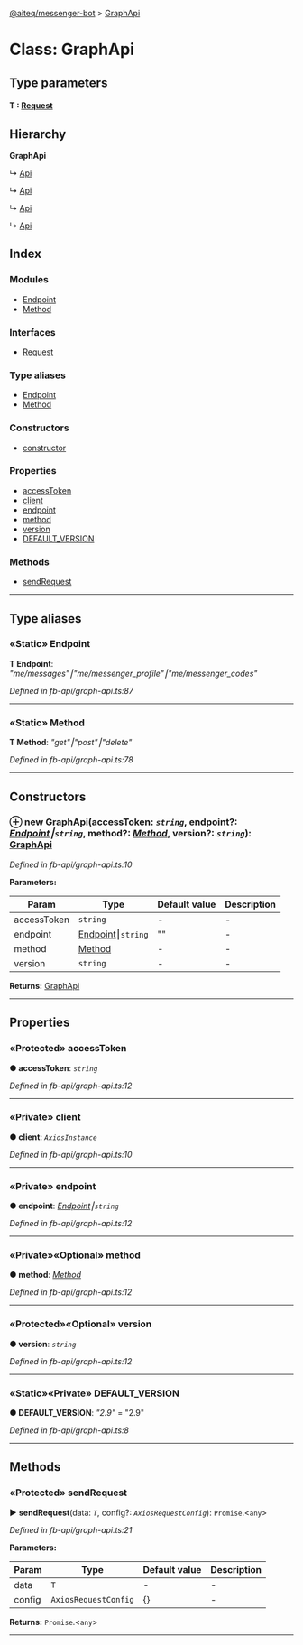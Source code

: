 [@aiteq/messenger-bot](../README.md) > [GraphApi](../classes/graphapi.md)



# Class: GraphApi

## Type parameters
#### T :  [Request](../interfaces/graphapi.request.md)
## Hierarchy

**GraphApi**

↳  [Api](send.api.md)




↳  [Api](userprofile.api.md)




↳  [Api](messengerprofile.api.md)




↳  [Api](messengercodes.api.md)








## Index

### Modules

* [Endpoint](../modules/graphapi.endpoint.md)
* [Method](../modules/graphapi.method.md)


### Interfaces

* [Request](../interfaces/graphapi.request.md)


### Type aliases

* [Endpoint](graphapi.md#endpoint-1)
* [Method](graphapi.md#method-1)


### Constructors

* [constructor](graphapi.md#constructor)


### Properties

* [accessToken](graphapi.md#accesstoken)
* [client](graphapi.md#client)
* [endpoint](graphapi.md#endpoint-2)
* [method](graphapi.md#method-2)
* [version](graphapi.md#version)
* [DEFAULT_VERSION](graphapi.md#default_version)


### Methods

* [sendRequest](graphapi.md#sendrequest)



---
## Type aliases
<a id="endpoint-1"></a>

### «Static» Endpoint

**Τ Endpoint**:  *"me/messages"⎮"me/messenger_profile"⎮"me/messenger_codes"* 

*Defined in fb-api/graph-api.ts:87*





___

<a id="method-1"></a>

### «Static» Method

**Τ Method**:  *"get"⎮"post"⎮"delete"* 

*Defined in fb-api/graph-api.ts:78*





___


## Constructors
<a id="constructor"></a>


### ⊕ **new GraphApi**(accessToken: *`string`*, endpoint?: *[Endpoint](../modules/graphapi.endpoint.md)⎮`string`*, method?: *[Method](../modules/graphapi.method.md)*, version?: *`string`*): [GraphApi](graphapi.md)



*Defined in fb-api/graph-api.ts:10*



**Parameters:**

| Param | Type | Default value | Description |
| ------ | ------ | ------ | ------ |
| accessToken | `string`  | - |   - |
| endpoint | [Endpoint](../modules/graphapi.endpoint.md)⎮`string`  | &quot;&quot; |   - |
| method | [Method](../modules/graphapi.method.md)  | - |   - |
| version | `string`  | - |   - |





**Returns:** [GraphApi](graphapi.md)

---


## Properties
<a id="accesstoken"></a>

### «Protected» accessToken

**●  accessToken**:  *`string`* 

*Defined in fb-api/graph-api.ts:12*





___

<a id="client"></a>

### «Private» client

**●  client**:  *`AxiosInstance`* 

*Defined in fb-api/graph-api.ts:10*





___

<a id="endpoint-2"></a>

### «Private» endpoint

**●  endpoint**:  *[Endpoint](../modules/graphapi.endpoint.md)⎮`string`* 

*Defined in fb-api/graph-api.ts:12*





___

<a id="method-2"></a>

### «Private»«Optional» method

**●  method**:  *[Method](../modules/graphapi.method.md)* 

*Defined in fb-api/graph-api.ts:12*





___

<a id="version"></a>

### «Protected»«Optional» version

**●  version**:  *`string`* 

*Defined in fb-api/graph-api.ts:12*





___

<a id="default_version"></a>

### «Static»«Private» DEFAULT_VERSION

**●  DEFAULT_VERSION**:  *"2.9"*  = "2.9"

*Defined in fb-api/graph-api.ts:8*





___


## Methods
<a id="sendrequest"></a>

### «Protected» sendRequest

► **sendRequest**(data: *`T`*, config?: *`AxiosRequestConfig`*): `Promise`.<`any`>




*Defined in fb-api/graph-api.ts:21*



**Parameters:**

| Param | Type | Default value | Description |
| ------ | ------ | ------ | ------ |
| data | `T`  | - |   - |
| config | `AxiosRequestConfig`  |  {} |   - |





**Returns:** `Promise`.<`any`>





___


